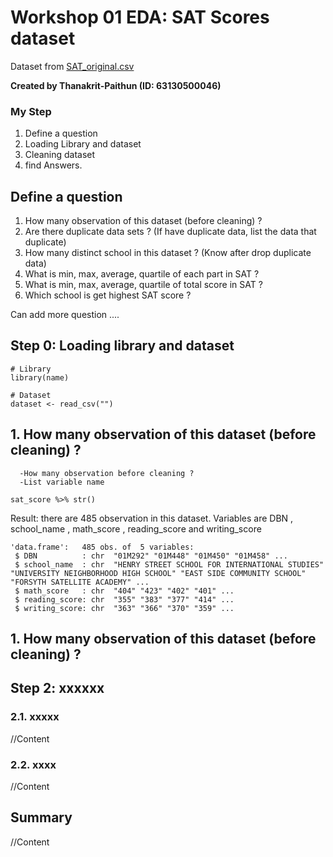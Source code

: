 # Workshop 01 EDA: SAT Scores dataset

Dataset from [SAT_original.csv](https://raw.githubusercontent.com/safesit23/INT214-Statistics/main/datasets/SAT_original.csv)

**Created by Thanakrit-Paithun (ID: 63130500046)**

### My Step
1. Define a question
2. Loading Library and dataset
3. Cleaning dataset
4. find Answers.

## Define a question

1. How many observation of this dataset (before cleaning) ?
2. Are there duplicate data sets ? (If have duplicate data, list the data that duplicate)
3. How many distinct school in this dataset ? (Know after drop duplicate data)
4. What is min, max, average, quartile of each part in SAT ?
5. What is min, max, average, quartile of total score in SAT ?
6. Which school is get highest SAT score ?

Can add more question ....

## Step 0: Loading library and dataset

```
# Library
library(name)

# Dataset
dataset <- read_csv("")
```

## 1. How many observation of this dataset (before cleaning) ?
      -How many observation before cleaning ?
      -List variable name
```
sat_score %>% str()
```

Result: there are 485 observation in this dataset. Variables are DBN , school_name , math_score , reading_score and writing_score

```
'data.frame':	485 obs. of  5 variables:
 $ DBN          : chr  "01M292" "01M448" "01M450" "01M458" ...
 $ school_name  : chr  "HENRY STREET SCHOOL FOR INTERNATIONAL STUDIES" "UNIVERSITY NEIGHBORHOOD HIGH SCHOOL" "EAST SIDE COMMUNITY SCHOOL" "FORSYTH SATELLITE ACADEMY" ...
 $ math_score   : chr  "404" "423" "402" "401" ...
 $ reading_score: chr  "355" "383" "377" "414" ...
 $ writing_score: chr  "363" "366" "370" "359" ...
```

## 1. How many observation of this dataset (before cleaning) ?

## Step 2: xxxxxx

### 2.1. xxxxx
//Content

### 2.2. xxxx
//Content

## Summary
//Content
